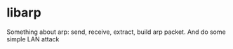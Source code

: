 libarp
======

Something about arp: send, receive, extract, build arp packet. And do some simple LAN attack